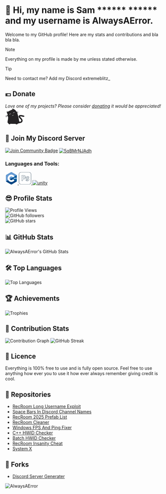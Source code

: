 # 👋 Hi, my name is Sam ****** ****** and my username is AlwaysAError.

Welcome to my GitHub profile! Here are my stats and contributions and bla bla bla.

> [!NOTE]
>  Everything on my profile is made by me unless stated otherwise.

> [!TIP]
> Need to contact me? Add my Discord extremeblitz_

## 💷 Donate
<i>Love one of my projects? Please consider [donating](https://paypal.me/NoNo213757) it would be appreciated!</i>
<img alt="AlwaysAError" src="assets/loadcat.gif"> </img>

## 🗿 Join My Discord Server
<a href="https://discord.gg/5qBMrNJAdh"><img src="https://img.shields.io/discord/1327612683301945404.svg?style=flat&label=Join%20Community&color=7289DA" alt="Join Community Badge"/></a>
<a href="https://discord.gg/5qBMrNJAdh" target="blank"><img align="center" src="https://raw.githubusercontent.com/rahuldkjain/github-profile-readme-generator/master/src/images/icons/Social/discord.svg" alt="5qBMrNJAdh" height="30" width="40" /></a>
</p>

<h3 align="left">Languages and Tools:</h3>
<p align="left"> <a href="https://www.w3schools.com/cpp/" target="_blank" rel="noreferrer"> <img src="https://raw.githubusercontent.com/devicons/devicon/master/icons/cplusplus/cplusplus-original.svg" alt="cplusplus" width="40" height="40"/> </a> <a href="https://www.photoshop.com/en" target="_blank" rel="noreferrer"> <img src="https://raw.githubusercontent.com/devicons/devicon/master/icons/photoshop/photoshop-line.svg" alt="photoshop" width="40" height="40"/> </a> <a href="https://unity.com/" target="_blank" rel="noreferrer"> <img src="https://www.vectorlogo.zone/logos/unity3d/unity3d-icon.svg" alt="unity" width="40" height="40"/> </a> </p>

## 😎 Profile Stats
![Profile Views](https://komarev.com/ghpvc/?username=AlwaysAError)  
![GitHub followers](https://img.shields.io/github/followers/AlwaysAError?label=Followers&style=social)  
![GitHub stars](https://img.shields.io/github/stars/AlwaysAError?affiliations=OWNER%2CCOLLABORATOR)  

## 📊 GitHub Stats
![AlwaysAError's GitHub Stats](https://github-readme-stats.vercel.app/api?username=AlwaysAError&show_icons=true&theme=dark&count_private=true&include_all_commits=true&show=reviews,discussions_started,discussions_answered)

## 🛠️ Top Languages
![Top Languages](https://github-readme-stats.vercel.app/api/top-langs/?username=AlwaysAError&layout=compact&theme=dark&langs_count=10&count_private=true)

## 🏆 Achievements
![Trophies](https://github-profile-trophy.vercel.app/?username=AlwaysAError&theme=radical&no-frame=false&margin-w=15)

## 📅 Contribution Stats
![Contribution Graph](https://github-readme-activity-graph.vercel.app/graph?username=AlwaysAError&theme=radicl)
![GitHub Streak](https://github-readme-streak-stats.herokuapp.com/?user=AlwaysAError&theme=dark&show_all=true)

## 🪪 Licence
Everything is 100% free to use and is fully open source. Feel free to use anything how ever you  to use it how ever always remember giving credit is cool.

## 📃 Repositories
- [RecRoom Long Username Exploit](https://github.com/AlwaysAError/RecRoom-Username-Exploit)
- [Space Bars In Discord Channel Names](https://github.com/AlwaysAError/Space-Bars-In-Discord-Channel-Names)
- [RecRoom 2025 Prefab List](https://github.com/AlwaysAError/RecRoom-Prefabs-2025)
- [RecRoom Cleaner](https://github.com/AlwaysAError/RecRoom-Spoofer)
- [Windows FPS And Ping Fixer](https://github.com/AlwaysAError/Windows-FPS-And-Ping-Fixer)
- [C++ HWID Checker](https://github.com/AlwaysAError/CPlusPlus-HWID-Checker)
- [Batch HWID Checker](https://github.com/AlwaysAError/Batch-HWID-Checker)
- [RecRoom Insanity Cheat](https://github.com/AlwaysAError/Insanity)
- [System X](https://github.com/AlwaysAError/SystemX)

## 🍴 Forks
- [Discord Server Generater](https://github.com/AlwaysAError/Fork-Of-bytexenon)

<img alt="AlwaysAError" src="assets/fortnite.gif"> </img>
